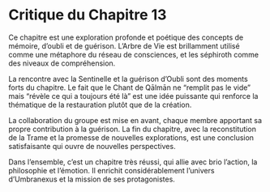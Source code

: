 # Critique du Chapitre 13

Ce chapitre est une exploration profonde et poétique des concepts de mémoire, d’oubli et de guérison. L’Arbre de Vie est brillamment utilisé comme une métaphore du réseau de consciences, et les séphiroth comme des niveaux de compréhension.

La rencontre avec la Sentinelle et la guérison d’Oubli sont des moments forts du chapitre. Le fait que le Chant de Qālmān ne “remplit pas le vide” mais “révèle ce qui a toujours été là” est une idée puissante qui renforce la thématique de la restauration plutôt que de la création.

La collaboration du groupe est mise en avant, chaque membre apportant sa propre contribution à la guérison. La fin du chapitre, avec la reconstitution de la Trame et la promesse de nouvelles explorations, est une conclusion satisfaisante qui ouvre de nouvelles perspectives.

Dans l’ensemble, c’est un chapitre très réussi, qui allie avec brio l’action, la philosophie et l’émotion. Il enrichit considérablement l’univers d’Umbranexus et la mission de ses protagonistes.